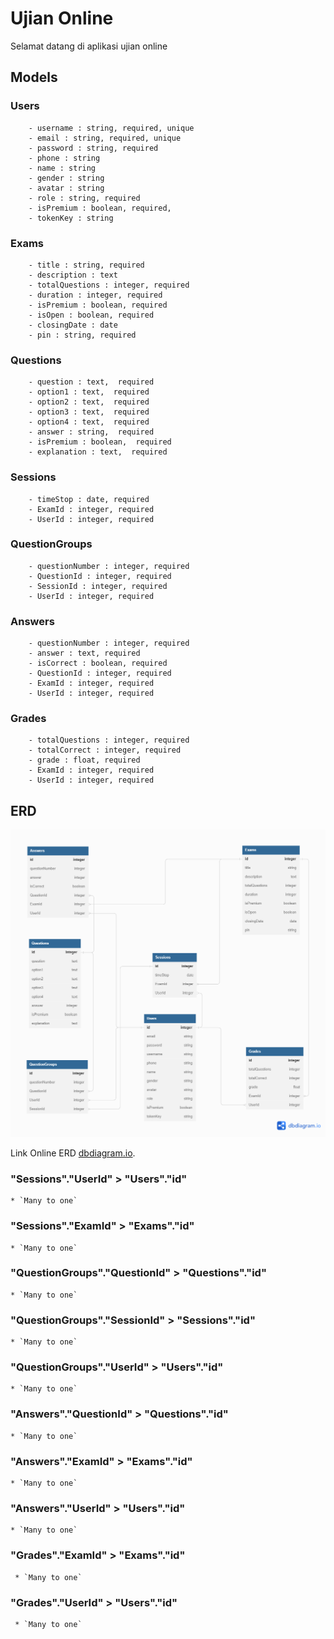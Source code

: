 # Ujian Online

Selamat datang di aplikasi ujian online

## Models

### Users

```
    - username : string, required, unique
    - email : string, required, unique
    - password : string, required
    - phone : string
    - name : string
    - gender : string
    - avatar : string
    - role : string, required
    - isPremium : boolean, required,
    - tokenKey : string
```

### Exams

```
    - title : string, required
    - description : text
    - totalQuestions : integer, required
    - duration : integer, required
    - isPremium : boolean, required
    - isOpen : boolean, required
    - closingDate : date
    - pin : string, required
```

### Questions

```
    - question : text,  required
    - option1 : text,  required
    - option2 : text,  required
    - option3 : text,  required
    - option4 : text,  required
    - answer : string,  required
    - isPremium : boolean,  required
    - explanation : text,  required
```

### Sessions

```
    - timeStop : date, required
    - ExamId : integer, required
    - UserId : integer, required
```

### QuestionGroups

```
    - questionNumber : integer, required
    - QuestionId : integer, required
    - SessionId : integer, required
    - UserId : integer, required
```

### Answers

```
    - questionNumber : integer, required
    - answer : text, required
    - isCorrect : boolean, required
    - QuestionId : integer, required
    - ExamId : integer, required
    - UserId : integer, required
```

### Grades

```
    - totalQuestions : integer, required
    - totalCorrect : integer, required
    - grade : float, required
    - ExamId : integer, required
    - UserId : integer, required
```

## ERD

![application demo](erd.png)

Link Online ERD [dbdiagram.io](https://dbdiagram.io/d/644a325ddca9fb07c421b1c1).

### "Sessions"."UserId" > "Users"."id"

    * `Many to one`

### "Sessions"."ExamId" > "Exams"."id"

    * `Many to one`

### "QuestionGroups"."QuestionId" > "Questions"."id"

    * `Many to one`

### "QuestionGroups"."SessionId" > "Sessions"."id"

    * `Many to one`

### "QuestionGroups"."UserId" > "Users"."id"

    * `Many to one`

### "Answers"."QuestionId" > "Questions"."id"

    * `Many to one`

### "Answers"."ExamId" > "Exams"."id"

    * `Many to one`

### "Answers"."UserId" > "Users"."id"

    * `Many to one`

### "Grades"."ExamId" > "Exams"."id"

     * `Many to one`

### "Grades"."UserId" > "Users"."id"

     * `Many to one`
